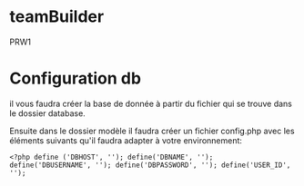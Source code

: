 # teamBuilder

PRW1

# Configuration db

il vous faudra créer la base de donnée à partir du fichier qui se trouve dans le dossier database.

Ensuite dans le dossier modèle il faudra créer un fichier config.php avec les éléments suivants qu'il faudra adapter à votre environnement:

`<?php define ('DBHOST', ''); define('DBNAME', ''); define('DBUSERNAME', ''); define('DBPASSWORD', ''); define('USER_ID', ''); `
